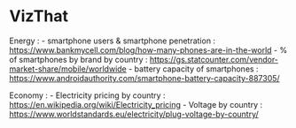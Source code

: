 # VizThat


Energy :
    - smartphone users & smartphone penetration : https://www.bankmycell.com/blog/how-many-phones-are-in-the-world
    - % of smartphones by brand by country : https://gs.statcounter.com/vendor-market-share/mobile/worldwide
    - battery capacity of smartphones : https://www.androidauthority.com/smartphone-battery-capacity-887305/
    
Economy :
    - Electricity pricing by country : https://en.wikipedia.org/wiki/Electricity_pricing
    - Voltage by country : https://www.worldstandards.eu/electricity/plug-voltage-by-country/
    

